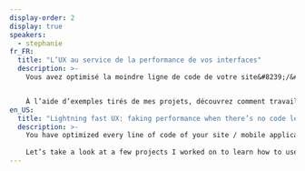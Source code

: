 ```yaml
---
display-order: 2
display: true
speakers:
  - stephanie
fr_FR:
  title: "L’UX au service de la performance de vos interfaces"
  description: >-
    Vous avez optimisé la moindre ligne de code de votre site&#8239;/&#8239;application mobile, utilisé toutes les techniques à votre disposition pour avoir un temps de chargement le plus rapide possible. Pourtant, vos utilisateurs se plaignent encore de la lenteur. Vous n’avez pas le budget d’Instagram ou Pinterest&nbsp;? Ça tombe bien, moi non plus&nbsp;!


    À l’aide d’exemples tirés de mes projets, découvrez comment travailler la performance également au niveau de la perception utilisateur.
en_US:
  title: "Lightning fast UX: faking performance when there’s no code left to optimize"
  description: >-
    You have optimized every line of code of your site / mobile application, used all the techniques at your disposal to have the fastest loading time possible. I bet you also don’t have an Instagram or Pinterest’s budget, right? 
    
    Let’s take a look at a few projects I worked on to learn how to use different design techniques and UX to work performance also at the level of user perception.
---
```


